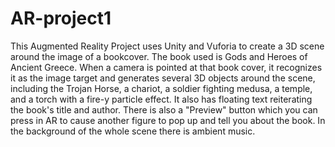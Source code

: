 # AR-project1
This Augmented Reality Project uses Unity and Vuforia to create a 3D scene around the image of a bookcover. The book used is Gods and Heroes of Ancient Greece. When a camera is pointed at that book cover, it recognizes it as the image target and generates several 3D objects around the scene, including the Trojan Horse, a chariot, a soldier fighting medusa, a temple, and a torch with a fire-y particle effect. It also has floating text reiterating the book's title and author. There is also a "Preview" button which you can press in AR to cause another figure to pop up and tell you about the book. In the background of the whole scene there is ambient music. 
